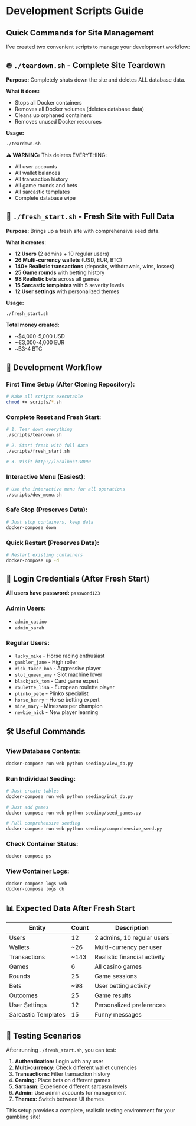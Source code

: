 # Development Scripts Guide

## Quick Commands for Site Management

I've created two convenient scripts to manage your development workflow:

## 🔥 `./teardown.sh` - Complete Site Teardown

**Purpose:** Completely shuts down the site and deletes ALL database data.

**What it does:**
- Stops all Docker containers
- Removes all Docker volumes (deletes database data)
- Cleans up orphaned containers
- Removes unused Docker resources

**Usage:**
```bash
./teardown.sh
```

**⚠️ WARNING:** This deletes EVERYTHING:
- All user accounts
- All wallet balances
- All transaction history
- All game rounds and bets
- All sarcastic templates
- Complete database wipe

## 🚀 `./fresh_start.sh` - Fresh Site with Full Data

**Purpose:** Brings up a fresh site with comprehensive seed data.

**What it creates:**
- **12 Users** (2 admins + 10 regular users)
- **26 Multi-currency wallets** (USD, EUR, BTC)
- **140+ Realistic transactions** (deposits, withdrawals, wins, losses)
- **25 Game rounds** with betting history
- **98 Realistic bets** across all games
- **15 Sarcastic templates** with 5 severity levels
- **12 User settings** with personalized themes

**Usage:**
```bash
./fresh_start.sh
```

**Total money created:**
- ~$4,000-5,000 USD
- ~€3,000-4,000 EUR  
- ~₿3-4 BTC

## 🔄 Development Workflow

### First Time Setup (After Cloning Repository):
```bash
# Make all scripts executable
chmod +x scripts/*.sh
```

### Complete Reset and Fresh Start:
```bash
# 1. Tear down everything
./scripts/teardown.sh

# 2. Start fresh with full data
./scripts/fresh_start.sh

# 3. Visit http://localhost:8000
```

### Interactive Menu (Easiest):
```bash
# Use the interactive menu for all operations
./scripts/dev_menu.sh
```

### Safe Stop (Preserves Data):
```bash
# Just stop containers, keep data
docker-compose down
```

### Quick Restart (Preserves Data):
```bash
# Restart existing containers
docker-compose up -d
```

## 👤 Login Credentials (After Fresh Start)

**All users have password:** `password123`

### Admin Users:
- `admin_casino`
- `admin_sarah`

### Regular Users:
- `lucky_mike` - Horse racing enthusiast
- `gambler_jane` - High roller
- `risk_taker_bob` - Aggressive player
- `slot_queen_amy` - Slot machine lover
- `blackjack_tom` - Card game expert
- `roulette_lisa` - European roulette player
- `plinko_pete` - Plinko specialist
- `horse_henry` - Horse betting expert
- `mine_mary` - Minesweeper champion
- `newbie_nick` - New player learning

## 🛠️ Useful Commands

### View Database Contents:
```bash
docker-compose run web python seeding/view_db.py
```

### Run Individual Seeding:
```bash
# Just create tables
docker-compose run web python seeding/init_db.py

# Just add games
docker-compose run web python seeding/seed_games.py

# Full comprehensive seeding
docker-compose run web python seeding/comprehensive_seed.py
```

### Check Container Status:
```bash
docker-compose ps
```

### View Container Logs:
```bash
docker-compose logs web
docker-compose logs db
```

## 📊 Expected Data After Fresh Start

| Entity | Count | Description |
|--------|-------|-------------|
| Users | 12 | 2 admins, 10 regular users |
| Wallets | ~26 | Multi-currency per user |
| Transactions | ~143 | Realistic financial activity |
| Games | 6 | All casino games |
| Rounds | 25 | Game sessions |
| Bets | ~98 | User betting activity |
| Outcomes | 25 | Game results |
| User Settings | 12 | Personalized preferences |
| Sarcastic Templates | 15 | Funny messages |

## 🎯 Testing Scenarios

After running `./fresh_start.sh`, you can test:

1. **Authentication:** Login with any user
2. **Multi-currency:** Check different wallet currencies
3. **Transactions:** Filter transaction history
4. **Gaming:** Place bets on different games
5. **Sarcasm:** Experience different sarcasm levels
6. **Admin:** Use admin accounts for management
7. **Themes:** Switch between UI themes

This setup provides a complete, realistic testing environment for your gambling site! 